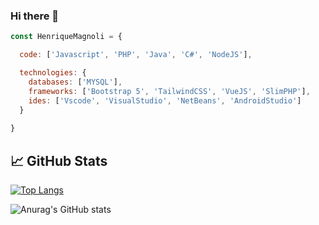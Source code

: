 ### Hi there 👋

```javascript
const HenriqueMagnoli = {

  code: ['Javascript', 'PHP', 'Java', 'C#', 'NodeJS'],

  technologies: {
    databases: ['MYSQL'],
    frameworks: ['Bootstrap 5', 'TailwindCSS', 'VueJS', 'SlimPHP'],
    ides: ['Vscode', 'VisualStudio', 'NetBeans', 'AndroidStudio']
  }
  
}
```

## &#x1f4c8; GitHub Stats

[![Top Langs](https://github-readme-stats.vercel.app/api/top-langs/?username=JoaoCordeir0&layout=compact&theme=tokyonight)](https://github.com/henriquemagnoli)


![Anurag's GitHub stats](https://github-readme-stats.vercel.app/api?username=henriquemagnoli&show_icons=true&theme=tokyonight)

<!--
**henriquemagnoli/HenriqueMagnoli** is a ✨ _special_ ✨ repository because its `README.md` (this file) appears on your GitHub profile.

Here are some ideas to get you started:

- 🔭 I’m currently working on ...
- 🌱 I’m currently learning ...
- 👯 I’m looking to collaborate on ...
- 🤔 I’m looking for help with ...
- 💬 Ask me about ...
- 📫 How to reach me: ...
- 😄 Pronouns: ...
- ⚡ Fun fact: ...
-->
